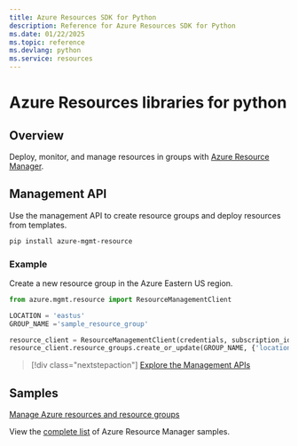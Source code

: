 ```yaml
---
title: Azure Resources SDK for Python
description: Reference for Azure Resources SDK for Python
ms.date: 01/22/2025
ms.topic: reference
ms.devlang: python
ms.service: resources
---
```

# Azure Resources libraries for python

## Overview 
Deploy, monitor, and manage resources in groups with [Azure Resource Manager](https://docs.microsoft.com/azure/azure-resource-manager/resource-group-overview).

## Management API
Use the management API to create resource groups and deploy resources from templates.

```bash
pip install azure-mgmt-resource
```
### Example 
Create a new resource group in the Azure Eastern US region.

```python
from azure.mgmt.resource import ResourceManagementClient

LOCATION = 'eastus'
GROUP_NAME ='sample_resource_group'

resource_client = ResourceManagementClient(credentials, subscription_id)
resource_client.resource_groups.create_or_update(GROUP_NAME, {'location': LOCATION})
```

> [!div class="nextstepaction"]
> [Explore the Management APIs](/python/api/overview/azure/azure.mgmt.resource)

## Samples
[Manage Azure resources and resource groups](https://github.com/Azure-Samples/resource-manager-python-resources-and-groups)

View the [complete list](https://azure.microsoft.com/resources/samples/?platform=python&term=resource) of Azure Resource Manager samples.